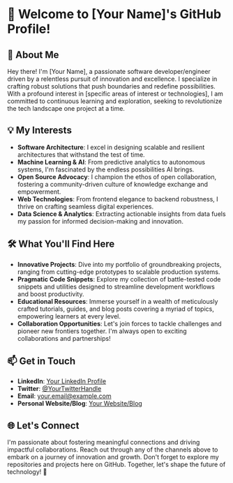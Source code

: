 # 👋 Welcome to [Your Name]'s GitHub Profile!

## 🚀 About Me

Hey there! I'm [Your Name], a passionate software developer/engineer driven by a relentless pursuit of innovation and excellence. I specialize in crafting robust solutions that push boundaries and redefine possibilities. With a profound interest in [specific areas of interest or technologies], I am committed to continuous learning and exploration, seeking to revolutionize the tech landscape one project at a time.

## 💡 My Interests

- **Software Architecture**: I excel in designing scalable and resilient architectures that withstand the test of time.
- **Machine Learning & AI**: From predictive analytics to autonomous systems, I'm fascinated by the endless possibilities AI brings.
- **Open Source Advocacy**: I champion the ethos of open collaboration, fostering a community-driven culture of knowledge exchange and empowerment.
- **Web Technologies**: From frontend elegance to backend robustness, I thrive on crafting seamless digital experiences.
- **Data Science & Analytics**: Extracting actionable insights from data fuels my passion for informed decision-making and innovation.

## 🛠️ What You'll Find Here

- **Innovative Projects**: Dive into my portfolio of groundbreaking projects, ranging from cutting-edge prototypes to scalable production systems.
- **Pragmatic Code Snippets**: Explore my collection of battle-tested code snippets and utilities designed to streamline development workflows and boost productivity.
- **Educational Resources**: Immerse yourself in a wealth of meticulously crafted tutorials, guides, and blog posts covering a myriad of topics, empowering learners at every level.
- **Collaboration Opportunities**: Let's join forces to tackle challenges and pioneer new frontiers together. I'm always open to exciting collaborations and partnerships!

## 📫 Get in Touch

- **LinkedIn**: [Your LinkedIn Profile](https://www.linkedin.com/in/yourprofile)
- **Twitter**: [@YourTwitterHandle](https://twitter.com/yourtwitterhandle)
- **Email**: your.email@example.com
- **Personal Website/Blog**: [Your Website/Blog](https://www.yourwebsite.com)

## 🌐 Let's Connect

I'm passionate about fostering meaningful connections and driving impactful collaborations. Reach out through any of the channels above to embark on a journey of innovation and growth. Don't forget to explore my repositories and projects here on GitHub. Together, let's shape the future of technology! 🌟
